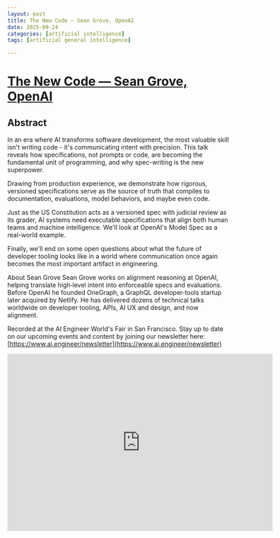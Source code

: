 ```yaml
---
layout: post
title: The New Code — Sean Grove, OpenAI
date: 2025-09-24
categories: [artificial intelligence]
tags: [artificial general intelligence]

---
```



# [The New Code — Sean Grove, OpenAI](https://www.youtube.com/watch?v=8rABwKRsec4)


## Abstract

In an era where AI transforms software development, the most valuable skill isn't writing code - it's communicating intent with precision. This talk reveals how specifications, not prompts or code, are becoming the fundamental unit of programming, and why spec-writing is the new superpower.

Drawing from production experience, we demonstrate how rigorous, versioned specifications serve as the source of truth that compiles to documentation, evaluations, model behaviors, and maybe even code.

Just as the US Constitution acts as a versioned spec with judicial review as its grader, AI systems need executable specifications that align both human teams and machine intelligence. We'll look at OpenAI's Model Spec as a real-world example.

Finally, we'll end on some open questions about what the future of developer tooling looks like in a world where communication once again becomes the most important artifact in engineering.

About Sean Grove
Sean Grove works on alignment reasoning at OpenAI, helping translate high‑level intent into enforceable specs and evaluations. Before OpenAI he founded OneGraph, a GraphQL developer‑tools startup later acquired by Netlify. He has delivered dozens of technical talks worldwide on developer tooling, APIs, AI UX and design, and now alignment.


Recorded at the AI Engineer World's Fair in San Francisco. Stay up to date on our upcoming events and content by joining our newsletter here: [https://www.ai.engineer/newsletter](https://www.ai.engineer/newsletter)

<iframe width="600" height="400" src="https://www.youtube.com/embed/8rABwKRsec4?si=OSoq58OqBaJZ_vEc" title="YouTube video player" frameborder="0" allow="accelerometer; autoplay; clipboard-write; encrypted-media; gyroscope; picture-in-picture; web-share" referrerpolicy="strict-origin-when-cross-origin" allowfullscreen></iframe>